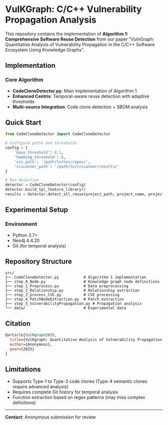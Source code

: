 # VulKGraph: C/C++ Vulnerability Propagation Analysis

This repository contains the implementation of **Algorithm 1: Comprehensive Software Reuse Detection** from our paper "VulnGraph: Quantitative Analysis of Vulnerability Propagation in the C/C++ Software Ecosystem Using Knowledge Graphs".


## Implementation

### Core Algorithm
- **CodeCloneDetector.py**: Main implementation of Algorithm 1
- **Enhanced Centris**: Temporal-aware reuse detection with adaptive thresholds  
- **Multi-source Integration**: Code clone detection + SBOM analysis


## Quick Start

```python
from CodeCloneDetector import CodeCloneDetector

# Configure paths and thresholds
config = {
    'base_threshold': 0.1,
    'hamming_threshold': 8,
    'oss_path': '/path/to/oss/repos/',
    'ccscanner_path': '/path/to/ccscanner/results/'
}

# Run detection
detector = CodeCloneDetector(config)
detector.build_tpl_feature_library()
results = detector.detect_all_reuse(project_path, project_name, project_author)
```

## Experimental Setup

### Environment
- Python 3.7+
- Neo4j 4.4.20
- Git (for temporal analysis)

## Repository Structure

```
src/
├── CodeCloneDetector.py           # Algorithm 1 implementation
├── step_0_Node.py                 # Knowledge graph node definitions
├── step_1_Preprocess.py           # Data preprocessing
├── step_2_Relationship.py         # Relationship extraction
├── step_3_process_CVE.py          # CVE processing
├── step_4_PatchNodeExtraction.py  # Patch extraction  
├── step_5_VulnerabilityPropagation.py # Propagation analysis
└── data/                          # Experimental data
```

## Citation

```bibtex
@article{VulKgraph2025,
  title={VulKgraph: Quantitative Analysis of Vulnerability Propagation in the C/C++ Software Ecosystem Using Knowledge Graphs},
  author={Anonymous},
  year={2025}
}
```

## Limitations

- Supports Type-1 to Type-3 code clones (Type-4 semantic clones require advanced analysis)
- Requires complete Git history for temporal analysis
- Function extraction based on regex patterns (may miss complex definitions)

---

**Contact**: Anonymous submission for review 